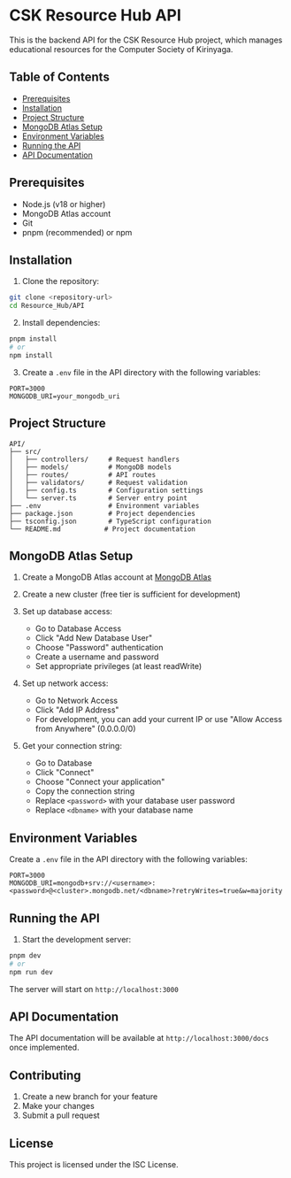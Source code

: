 # CSK Resource Hub API

This is the backend API for the CSK Resource Hub project, which manages educational resources for the Computer Society of Kirinyaga.

## Table of Contents
- [Prerequisites](#prerequisites)
- [Installation](#installation)
- [Project Structure](#project-structure)
- [MongoDB Atlas Setup](#mongodb-atlas-setup)
- [Environment Variables](#environment-variables)
- [Running the API](#running-the-api)
- [API Documentation](#api-documentation)

## Prerequisites

- Node.js (v18 or higher)
- MongoDB Atlas account
- Git
- pnpm (recommended) or npm

## Installation

1. Clone the repository:
```bash
git clone <repository-url>
cd Resource_Hub/API
```

2. Install dependencies:
```bash
pnpm install
# or
npm install
```

3. Create a `.env` file in the API directory with the following variables:
```env
PORT=3000
MONGODB_URI=your_mongodb_uri
```

## Project Structure

```
API/
├── src/
│   ├── controllers/     # Request handlers
│   ├── models/          # MongoDB models
│   ├── routes/          # API routes
│   ├── validators/      # Request validation
│   ├── config.ts        # Configuration settings
│   └── server.ts        # Server entry point
├── .env                 # Environment variables
├── package.json         # Project dependencies
├── tsconfig.json        # TypeScript configuration
└── README.md           # Project documentation
```

## MongoDB Atlas Setup

1. Create a MongoDB Atlas account at [MongoDB Atlas](https://www.mongodb.com/cloud/atlas)
2. Create a new cluster (free tier is sufficient for development)
3. Set up database access:
   - Go to Database Access
   - Click "Add New Database User"
   - Choose "Password" authentication
   - Create a username and password
   - Set appropriate privileges (at least readWrite)

4. Set up network access:
   - Go to Network Access
   - Click "Add IP Address"
   - For development, you can add your current IP or use "Allow Access from Anywhere" (0.0.0.0/0)

5. Get your connection string:
   - Go to Database
   - Click "Connect"
   - Choose "Connect your application"
   - Copy the connection string
   - Replace `<password>` with your database user password
   - Replace `<dbname>` with your database name

## Environment Variables

Create a `.env` file in the API directory with the following variables:

```env
PORT=3000
MONGODB_URI=mongodb+srv://<username>:<password>@<cluster>.mongodb.net/<dbname>?retryWrites=true&w=majority
```

## Running the API

1. Start the development server:
```bash
pnpm dev
# or
npm run dev
```

The server will start on `http://localhost:3000`

## API Documentation

The API documentation will be available at `http://localhost:3000/docs` once implemented.

## Contributing

1. Create a new branch for your feature
2. Make your changes
3. Submit a pull request

## License

This project is licensed under the ISC License.
